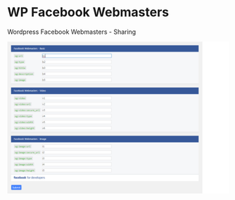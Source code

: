 # WP Facebook Webmasters

Wordpress Facebook Webmasters - Sharing

![alt tag](https://github.com/charly23/wp-facebook-webmasters/blob/master/assets/screenshot/screen1.png)

